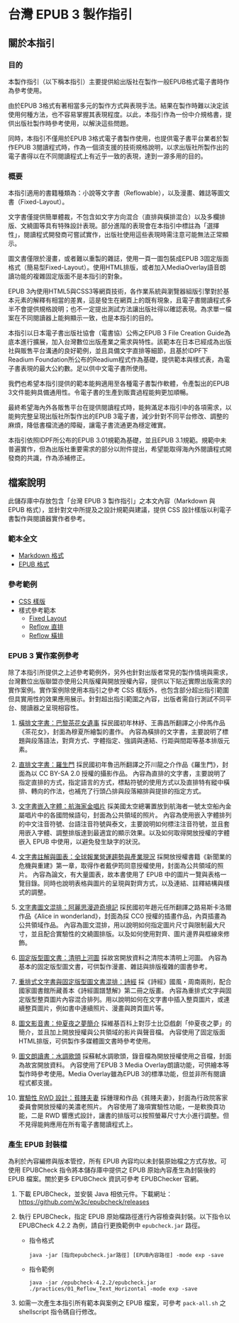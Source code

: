 # 台灣 EPUB 3 製作指引

## 關於本指引

### 目的

本製作指引（以下稱本指引）主要提供給出版社在製作一般EPUB格式電子書時作為參考使用。

由於EPUB 3格式有著相當多元的製作方式與表現手法。結果在製作時難以決定該使用何種方法，也不容易掌握其表現程度。以此，本指引作為一份中介規格書，提供出版社製作時參考使用，以解決這些問題。

同時，本指引不僅用於EPUB 3格式電子書製作使用，也提供電子書平台業者於製作EPUB 3閱讀程式時，作為一個須支援的技術規格說明，以求出版社所製作出的電子書得以在不同閱讀程式上有近乎一致的表現，達到一源多用的目的。

### 概要

本指引適用的書籍種類為：小說等文字書（Reflowable），以及漫畫、雜誌等圖文書（Fixed-Layout）。

文字書僅提供簡單體裁，不包含如文字方向混合（直排與橫排混合）以及多欄排版、文繞圖等具有特殊設計表現。部分進階的表現會在本指引中標註為「選擇性」，閱讀程式開發商可嘗試實作，出版社使用這些表現時需注意可能無法正常顯示。

圖文書僅限於漫畫，或者難以重製的雜誌，使用一頁一圖包裝成EPUB 3固定版面格式（簡易型Fixed-Layout）。使用HTML排版，或者加入MediaOverlay語音朗讀功能的複雜固定版面不是本指引的對象。

EPUB 3內使用HTML5與CSS3等網頁技術，各作業系統與瀏覽器組版引擎對於基本元素的解釋有相當的差異，這是發生在網頁上的既有現象，且電子書閱讀程式多半不會提供規格說明；也不一定提出測試方法讓出版社得以確認表現。為求單一檔案在不同閱讀器上能夠顯示一致，也是本指引的目的。

本指引以日本電子書出版社協會（電書協）公佈之EPUB 3 File Creation Guide為底本進行擴展，加入台灣數位出版產業之需求與特性。該範本在日本已經成為出版社與販售平台溝通的良好範例，並且具備文字直排等細節，且基於IDPF下Readium Foundation所公布的Readium程式作為基礎，提供範本與樣式表，為電子書表現的最大公約數。足以供中文電子書所使用。

我們也希望本指引提供的範本能夠適用至各種電子書製作軟體，令產製出的EPUB 3文件能夠具備通用性。令電子書的生產到販賣過程能夠更加順暢。

最終希望海內外各販售平台在提供閱讀程式時，能夠滿足本指引中的各項需求，以能夠完整呈現出版社所製作出的EPUB 3電子書，減少針對不同平台修改、調整的麻煩，降低書檔流通的障礙，讓電子書流通更為穩定確實。

本指引依照IDPF所公布的EPUB 3.01規範為基礎，並且EPUB 3.1規範。規範中未普遍實作，但為出版社重要需求的部分以附件提出，希望能取得海內外閱讀程式開發商的共識，作為添補修正。


## 檔案說明

此儲存庫中存放包含「台灣 EPUB 3 製作指引」之本文內容（Markdown 與 EPUB 格式），並針對文中所提及之設計規範與建議，提供 CSS 設計樣版以利電子書製作與閱讀器實作者參考。

### 範本全文

- [Markdown 格式](https://github.com/dpublishing/epub3guide/blob/master/tdpf-epub3guide.md)
- [EPUB 格式](https://github.com/dpublishing/epub3guide/tree/master/tdpf-epub3guide)

### 參考範例

- [CSS 樣版](https://github.com/dpublishing/epub3guide/tree/master/samples/style_template)
- 樣式參考範本
	- [Fixed Layout](https://github.com/dpublishing/epub3guide/blob/master/samples/EPUB%20FXL%20sample)
	- [Reflow 直排](https://github.com/dpublishing/epub3guide/blob/master/samples/EPUB%20reflow%20sample_%E7%9B%B4%E6%8E%92)
	- [Reflow 橫排](https://github.com/dpublishing/epub3guide/blob/master/samples/EPUB%20reflow%20sample_%E6%A9%AB%E6%8E%92)


### EPUB 3 實作案例參考

除了本指引所提供之上述參考範例外，另外也針對出版者常見的製作情境與需求，台灣數位出版聯盟亦使用公共版權與開放授權內容，提供以下貼近實際出版需求的實作案例。實作案例除使用本指引之參考 CSS 樣版外，也包含部分超出指引範圍但具實用性的效果應用展示。針對超出指引範圍之內容，出版者需自行測試不同平台、閱讀器之呈現相容性。

1. [橫排文字書：巴黎茶花女遺事](https://github.com/dpublishing/epub3guide/tree/master/practices/01_Reflow_Text_Horizontal)
	採民國初年林紓、王壽昌所翻譯之小仲馬作品《茶花女》，封面為穆夏所繪製的畫作。
	內容為橫排的文字書，主要說明了標題與段落語法，對齊方式、字體指定、強調與連結、行距與間距等基本排版元素。
	
2. [直排文字書：羅生門](https://github.com/dpublishing/epub3guide/tree/master/practices/02_Reflow_Text_Vertical)
	採民國初年魯迅所翻譯之芥川龍之介作品《羅生門》，封面為以 CC BY-SA 2.0 授權的攝影作品。
	內容為直排的文字書，主要說明了指定直排的方式，指定語言的方式，標點符號的使用方式以及直排特有縱中橫排、轉向的作法，也補充了行頭凸排與段落縮排與提排的指定方式。
	
3. [文字書嵌入字體：航海家金唱片](https://github.com/dpublishing/epub3guide/tree/master/practices/03_Embed_Fonts_And_Ruby)
	採美國太空總署置放到航海者一號太空船內金屬唱片中的各國問候語句，封面為公共領域的照片。
	內容為使用嵌入字體排列的中文注音符號、台語注音符號與泰文，主要說明如何標注注音符號，並且套用嵌入字體、調整排版達到最適宜的顯示效果。以及如何取得開放授權的字體嵌入 EPUB 中使用，以避免發生缺字的狀況。
	
4. [文字書註解與圖表：全球報業營運趨勢與產業現況](https://github.com/dpublishing/epub3guide/tree/master/practices/04_Image_Table_And_Footnote)
	採開放授權書籍《新聞業的危機與重建》第一章，取得作者戴伊筠同意授權使用，封面為公共領域的照片。
	內容為論文，有大量圖表，故本書使用了 EPUB 中的圖片一覽與表格一覽目錄。同時也說明表格與圖片的呈現與對齊方式，以及連結、註釋結構與樣式的調整。
	
5. [文字書圖文混排：阿麗思漫遊奇境記](https://github.com/dpublishing/epub3guide/tree/master/practices/05_Wrap_Text_Around_Image)
	採民國初年趙元任所翻譯之路易斯卡洛爾作品《Alice in wonderland》，封面為採 CC0 授權的插畫作品，內頁插畫為公共領域作品。
	內容為圖文混排，用以說明如何指定圖片尺寸與限制最大尺寸，並且配合實驗性的文繞圖排版。以及如何使用對齊、圖片邊界與框線來修飾。
	
6. [固定版型圖文書：清明上河圖](https://github.com/dpublishing/epub3guide/tree/master/practices/06_Fixed_Layout_Image)
	採故宮開放資料之清院本清明上河圖。
	內容為基本的固定版型圖文書，可供製作漫畫、雜誌與排版複雜的圖書參考。
	
7. [重排式文字書與固定版型圖文書混排：詩經](https://github.com/dpublishing/epub3guide/tree/master/practices/07_Reflow_FXL_Mixed)
	採《詩經》國風・周南兩則，配合國家圖書館所藏善本《詩經圖譜慧解》第二冊之版畫。
	內容為重排式文字與固定版型整頁圖片內容混合排列。用以說明如何在文字書中插入整頁圖片，或連續整頁圖片，例如書中連續照片、漫畫與跨頁圖片等。
	
8. [圖文影音書：仲夏夜之夢簡介](https://github.com/dpublishing/epub3guide/tree/master/practices/08_Audio_Video)
	採維基百科上對莎士比亞戲劇「仲夏夜之夢」的簡介，並且加上開放授權與公共領域的影片與聲音檔。
	內容使用了固定版面HTML排版，可供製作多媒體圖文書時參考使用。
	
9. [圖文朗讀書：水調歌頭](https://github.com/dpublishing/epub3guide/tree/master/practices/09_Media_Overlay)
	採蘇軾水調歌頭，錄音檔為開放授權使用之音檔，封面為故宮開放資料。
	內容使用了EPUB 3 Media Overlay朗讀功能，可供繪本等製作時參考使用。Media Overlay雖為EPUB 3的標準功能，但並非所有閱讀程式都支援。
	
10. [實驗性 RWD 設計：貧賤夫妻](https://github.com/dpublishing/epub3guide/tree/master/practices/10_RWD_Experimental)
	採鍾理和作品《貧賤夫妻》，封面為行政院客家委員會開放授權的美濃老照片。
	內容使用了幾項實驗性功能，一是軟換頁功能，二是 RWD 響應式設計，讓書的排版可以按照螢幕尺寸大小進行調整。但不見得能夠應用在所有電子書閱讀程式上。


### 產生 EPUB 封裝檔

為利於內容編修與版本管控，所有 EPUB 內容均以未封裝原始檔之方式存放。可使用 EPUBCheck 指令將本儲存庫中提供之 EPUB 原始內容產生為封裝後的 EPUB 檔案。關於更多 EPUBCheck 資訊可參考 EPUBChecker 官網。

1. 下載 EPUBCheck，並安裝 Java 相依元件。下載網址： https://github.com/w3c/epubcheck/releases

2. 執行 EPUBCheck，指定 EPUB 原始檔路徑進行內容檢查與封裝。以下指令以 EPUBCheck 4.2.2 為例，請自行更換範例中 `epubcheck.jar` 路徑。
  
   - 指令格式
   
     ```shell
     java -jar [指向epubcheck.jar路徑] [EPUB內容路徑] -mode exp -save
     ```
   
    - 指令範例
   
      ```shell
      java -jar /epubcheck-4.2.2/epubcheck.jar ./practices/01_Reflow_Text_Horizontal -mode exp -save
      ```

3. 如需一次產生本指引所有範本與案例之 EPUB 檔案，可參考 `pack-all.sh` 之 shellscript 指令碼自行修改。
